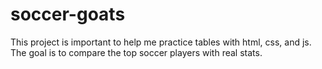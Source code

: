 # soccer-goats
This project is important to help me practice tables with html, css, and js. The goal is to compare the top soccer players with real stats.